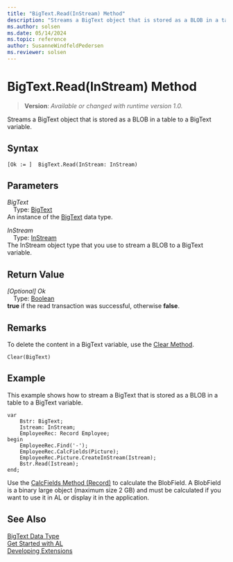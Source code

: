 ```yaml
---
title: "BigText.Read(InStream) Method"
description: "Streams a BigText object that is stored as a BLOB in a table to a BigText variable."
ms.author: solsen
ms.date: 05/14/2024
ms.topic: reference
author: SusanneWindfeldPedersen
ms.reviewer: solsen
---
```

[//]: # (START>DO_NOT_EDIT)
[//]: # (IMPORTANT:Do not edit any of the content between here and the END>DO_NOT_EDIT.)
[//]: # (Any modifications should be made in the .xml files in the ModernDev repo.)
# BigText.Read(InStream) Method
> **Version**: _Available or changed with runtime version 1.0._

Streams a BigText object that is stored as a BLOB in a table to a BigText variable.


## Syntax
```AL
[Ok := ]  BigText.Read(InStream: InStream)
```
## Parameters
*BigText*  
&emsp;Type: [BigText](bigtext-data-type.md)  
An instance of the [BigText](bigtext-data-type.md) data type.  

*InStream*  
&emsp;Type: [InStream](../instream/instream-data-type.md)  
The InStream object type that you use to stream a BLOB to a BigText variable.  


## Return Value
*[Optional] Ok*  
&emsp;Type: [Boolean](../boolean/boolean-data-type.md)  
**true** if the read transaction was successful, otherwise **false**.


[//]: # (IMPORTANT: END>DO_NOT_EDIT)

## Remarks

To delete the content in a BigText variable, use the [Clear Method](../../methods-auto/system/system-clear-joker-method.md).  
  
```al
Clear(BigText)  
```  

## Example

This example shows how to stream a BigText that is stored as a BLOB in a table to a BigText variable.  
  
```al
var
    Bstr: BigText;
    Istream: InStream;
    EmployeeRec: Record Employee;
begin
    EmployeeRec.Find('-');  
    EmployeeRec.CalcFields(Picture);  
    EmployeeRec.Picture.CreateInStream(Istream);  
    Bstr.Read(Istream);  
end;
```  
  
Use the [CalcFields Method \(Record\)](../../methods-auto/record/record-calcfields-method.md) to calculate the BlobField. A BlobField is a binary large object \(maximum size 2 GB\) and must be calculated if you want to use it in AL or display it in the application.  

## See Also

[BigText Data Type](bigtext-data-type.md)  
[Get Started with AL](../../devenv-get-started.md)  
[Developing Extensions](../../devenv-dev-overview.md)